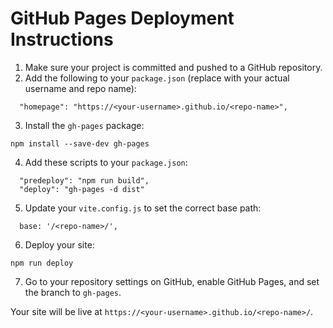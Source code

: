 # GitHub Pages Deployment Instructions

1. Make sure your project is committed and pushed to a GitHub repository.
2. Add the following to your `package.json` (replace with your actual username and repo name):

```
  "homepage": "https://<your-username>.github.io/<repo-name>",
```

3. Install the `gh-pages` package:

```
npm install --save-dev gh-pages
```

4. Add these scripts to your `package.json`:

```
  "predeploy": "npm run build",
  "deploy": "gh-pages -d dist"
```

5. Update your `vite.config.js` to set the correct base path:

```
  base: '/<repo-name>/',
```

6. Deploy your site:

```
npm run deploy
```

7. Go to your repository settings on GitHub, enable GitHub Pages, and set the branch to `gh-pages`.

Your site will be live at `https://<your-username>.github.io/<repo-name>/`.
